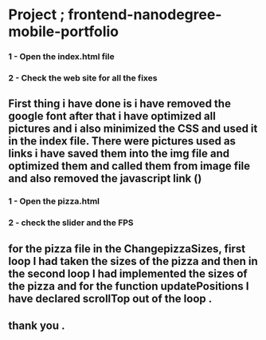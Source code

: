 # Project ; frontend-nanodegree-mobile-portfolio

### 1 - Open the index.html file
### 2 - Check the web site for all the fixes 


## First thing i have done is i have removed the google font after that i have optimized all pictures and i also minimized the CSS and used it in the index file. There were pictures used as links i have saved them into the img file and optimized them and called them from image file and also removed the javascript link (<script src="http://www.google-analytics.com/analytics.js"></script>)

### 1 - Open the pizza.html
### 2 - check the slider and the FPS

## for the pizza file in the ChangepizzaSizes, first loop I had taken the sizes of the pizza and then in the second loop I had implemented the sizes of the pizza and for the function updatePositions I have declared scrollTop out of the loop .

## thank you .
   
